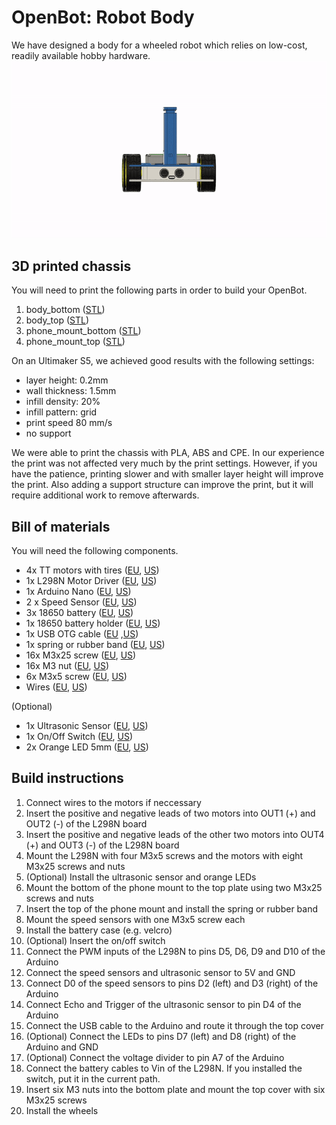
# OpenBot: Robot Body
We have designed a body for a wheeled robot which relies on low-cost, readily available hobby hardware. 
![Assembly](../docs/images/assembly.gif)

## 3D printed chassis
You will need to print the following parts in order to build your OpenBot. 
1) body_bottom ([STL](body_bottom.stl))
2) body_top ([STL](body_top.stl))
3) phone_mount_bottom ([STL](phone_mount_bottom.stl))
4) phone_mount_top ([STL](phone_mount_top.stl))

On an Ultimaker S5, we achieved good results with the following settings:
- layer height: 0.2mm
- wall thickness: 1.5mm
- infill density: 20%
- infill pattern: grid
- print speed 80 mm/s
- no support

We were able to print the chassis with PLA, ABS and CPE. In our experience the print was not affected very much by the print settings. However, if you have the patience, printing slower and with smaller layer height will improve the print. Also adding a support structure can improve the print, but it will require additional work to remove afterwards.

## Bill of materials
You will need the following components.
- 4x TT motors with tires ([EU](https://www.conrad.de/de/p/joy-it-com-motor01-getriebemotor-gelb-schwarz-passend-fuer-einplatinen-computer-arduino-banana-pi-cubieboard-raspbe-1573543.html), [US](https://www.amazon.com/Driver-Module-Controller-H-Bridge-Stepper/dp/B0818Y9G3N))
- 1x L298N Motor Driver ([EU](https://www.conrad.de/de/p/joy-it-motormodul-2-u-4-phasen-6-bis-12v-1573541.html), [US](https://www.amazon.com/Driver-Module-Controller-H-Bridge-Stepper/dp/B0818Y9G3N))
- 1x Arduino Nano ([EU](https://www.amazon.de/dp/B01MS7DUEM), [US](https://www.amazon.com/dp/B00NLAMS9C))
- 2 x Speed Sensor ([EU](https://www.conrad.de/de/p/joy-it-sen-speed-erweiterungsmodul-passend-fuer-einplatinen-computer-arduino-banana-pi-cubieboard-raspberry-pi-pc-1646891.html), [US](https://www.amazon.com/dp/B081W2TY6Q))
- 3x 18650 battery ([EU](https://www.conrad.de/de/p/conrad-energy-18650-usb-spezial-akku-18650-li-ion-3-7-v-1400-mah-1525536.html), [US](https://www.amazon.com/dp/B083K4XSKG))
- 1x 18650 battery holder ([EU](https://www.amazon.de/dp/B075V25QJ9), [US](https://www.amazon.com/dp/B07DWQYD7H))
- 1x USB OTG cable ([EU](https://www.amazon.de/gp/product/B075M4CQHZ) ,[US](https://www.amazon.com/dp/B07LBHKTMM))
- 1x spring or rubber band ([EU](https://www.amazon.de/gp/product/B01N30EAZO/), [US](https://www.amazon.com/dp/B008RFVWU2))
- 16x M3x25 screw ([EU](https://www.amazon.de/dp/B07KFL3SSV), [US](https://www.amazon.com/dp/B07WJL3P3X))
- 16x M3 nut ([EU](https://www.amazon.de/dp/B07JMF3KMD), [US](https://www.amazon.com/dp/B071NLDW56))
- 6x M3x5 screw ([EU](https://www.amazon.de/dp/B01HBRG3W8), [US](https://www.amazon.com/dp/B07MBHMLL2))
- Wires ([EU](https://www.amazon.de/dp/B07KYHBVR7), [US](https://www.amazon.com/dp/B07GD2BWPY))

(Optional)
- 1x Ultrasonic Sensor ([EU](https://www.amazon.de/dp/B00LSJWRXU), [US](https://www.amazon.com/dp/B0852V181G/))
- 1x On/Off Switch ([EU](https://www.amazon.de/dp/B07QB22J62), [US](https://www.amazon.com/dp/B01N2U8PK0))
- 2x Orange LED 5mm ([EU](https://www.amazon.de/gp/product/B01NCL0UTQ), [US](https://www.amazon.com/dp/B077XD7MVB))

## Build instructions
1) Connect wires to the motors if neccessary
2) Insert the positive and negative leads of two motors into OUT1 (+) and OUT2 (-) of the L298N board
3) Insert the positive and negative leads of the other two motors into OUT4 (+) and OUT3 (-) of the L298N board
4) Mount the L298N with four M3x5 screws and the motors with eight M3x25 screws and nuts
5) (Optional) Install the ultrasonic sensor and orange LEDs
6) Mount the bottom of the phone mount to the top plate using two M3x25 screws and nuts
7) Insert the top of the phone mount and install the spring or rubber band
8) Mount the speed sensors with one M3x5 screw each
9) Install the battery case (e.g. velcro)
10) (Optional) Insert the on/off switch
11) Connect the PWM inputs of the L298N to pins D5, D6, D9 and D10 of the Arduino
12) Connect the speed sensors and ultrasonic sensor to 5V and GND
13) Connect D0 of the speed sensors to pins D2 (left) and D3 (right) of the Arduino
14) Connect Echo and Trigger of the ultrasonic sensor to pin D4 of the Arduino
15) Connect the USB cable to the Arduino and route it through the top cover
16) (Optional) Connect the LEDs to pins D7 (left) and D8 (right) of the Arduino and GND
17) (Optional) Connect the voltage divider to pin A7 of the Arduino
18) Connect the battery cables to Vin of the L298N. If you installed the switch, put it in the current path.
19) Insert six M3 nuts into the bottom plate and mount the top cover with six M3x25 screws
20) Install the wheels
